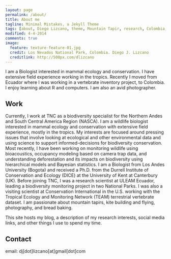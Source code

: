 ```yaml
---
layout: page
permalink: /about/
title: About me
tagline: Minimal Mistakes, a Jekyll Theme
tags: [about, Diego Lizcano, theme, Mountain Tapir, research, Colombia, Paramo]
modified: 4-4-2014
comments: true
image:
  feature: texture-feature-01.jpg
  credit: Los Nevados National Park, Colombia. Diego J. Lizcano
  creditlink: http://500px.com/dlizcano
---
```


I am a Biologist interested in mammal ecology and conservation. I have extensive field experience working in the tropics. Recently I moved from Ecuador where I was working in a vertebrate inventory project, to Colombia. I enjoy learning about R and computers. I am also an avid photographer.

## Work
Currently, I work at TNC as a biodiversity specialist for the Northern Andes and South Central America Region (NASCA). I am a wildlife biologist interested in mammal ecology and conservation with extensive field experience, mostly in the tropics. My interests are focused around pressing issues that involve looking at ecological and other environmental data and using science to support informed-decisions for biodiversity conservation. Most recently, I have been working on monitoring wildlife using bioacoustics, occupancy modeling based on camera trap data, and understanding deforestation and its impacts on biodiversity using hierarchical models and Bayesian statistics. I am a Biologist from Los Andes University (Bogota) and received a Ph.D. from the Durrell Institute of Conservation and Ecology (DICE) at the University of Kent at Canterbury (UK). Before joining TNC, I was a research scientist at ULEAM Ecuador, leading a biodiversity monitoring project in two National Parks. I was also a visiting scientist at Conservation International in the U.S. working with the Tropical Ecology and Monitoring Network (TEAM) terrestrial vertebrate dataset. I am passionate about mountain tapirs, kite building and flying, photography, and bread baking.

This site hosts my blog, a description of my research interests, social media links, and other things I use to spend my time.

## Contact
email: dj[dot]lizcano[at]gmail[dot]com
